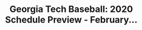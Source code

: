 ---
layout: post
title: "Georgia Tech Baseball: 2020 Schedule Preview - February..."
description: "Let’s talk about the first half of the 2020 schedule,..."
permalink: https://www.fromtherumbleseat.com/2020/2/8/21129040/georgia-tech-baseball-2020-schedule-preview-february-and-march-cws-omaha-danny-hall
---